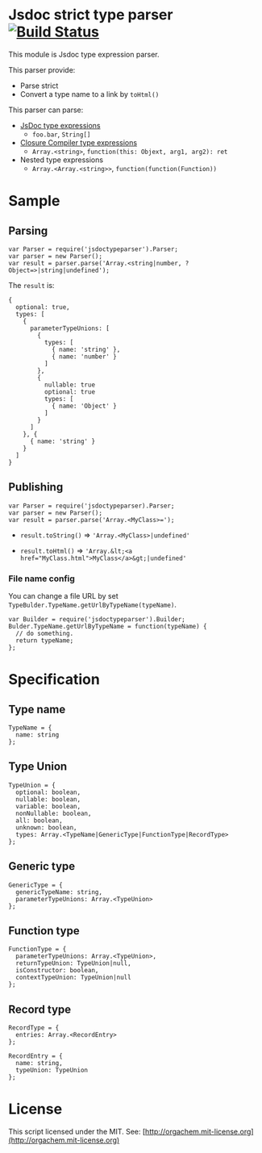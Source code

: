 Jsdoc strict type parser [![Build Status](https://travis-ci.org/OrgaChem/jsdoc-strict-type-parser.png?branch=master)](https://travis-ci.org/OrgaChem/jsdoc-strict-type-parser)
========================
This module is Jsdoc type expression parser.

This parser provide:

* Parse strict
* Convert a type name to a link by ```toHtml()```

This parser can parse:

* [JsDoc type expressions](https://code.google.com/p/jsdoc-toolkit/wiki/TagParam)
  * ```foo.bar```, ```String[]```
* [Closure Compiler type expressions](https://developers.google.com/closure/compiler/docs/js-for-compiler)
  * ```Array.<string>```, ```function(this: Objext, arg1, arg2): ret```
* Nested type expressions
  * ```Array.<Array.<string>>```, ```function(function(Function))```

Sample
======

Parsing
-------
```
var Parser = require('jsdoctypeparser').Parser;
var parser = new Parser();
var result = parser.parse('Array.<string|number, ?Object=>|string|undefined');
```

The ```result``` is:

```
{
  optional: true,
  types: [
    {
      parameterTypeUnions: [
        {
          types: [
            { name: 'string' },
            { name: 'number' }
          ]
        },
        {
          nullable: true
          optional: true
          types: [
            { name: 'Object' }
          ]
        }
      ]
    }, {
      { name: 'string' }
    }
  ]
}
```

Publishing
----------

```
var Parser = require('jsdoctypeparser).Parser;
var parser = new Parser();
var result = parser.parse('Array.<MyClass>=');
```

* ```result.toString()``` ⇒ ```'Array.<MyClass>|undefined'```

* ```result.toHtml()``` ⇒ ```'Array.&lt;<a href="MyClass.html">MyClass</a>&gt;|undefined'```

### File name config
You can change a file URL by set ```TypeBulder.TypeName.getUrlByTypeName(typeName)```.

```
var Builder = require('jsdoctypeparser').Builder;
Bulder.TypeName.getUrlByTypeName = function(typeName) {
  // do something.
  return typeName;
}; 
```

Specification
=============
Type name
---------
```
TypeName = {
  name: string
};
```

Type Union
----------
```
TypeUnion = {
  optional: boolean,
  nullable: boolean,
  variable: boolean,
  nonNullable: boolean,
  all: boolean,
  unknown: boolean,
  types: Array.<TypeName|GenericType|FunctionType|RecordType>
};
```

Generic type
-----------
```
GenericType = {
  genericTypeName: string,
  parameterTypeUnions: Array.<TypeUnion>
};
```

Function type
-------------
```
FunctionType = {
  parameterTypeUnions: Array.<TypeUnion>,
  returnTypeUnion: TypeUnion|null,
  isConstructor: boolean,
  contextTypeUnion: TypeUnion|null
};
```

Record type
-----------
```
RecordType = {
  entries: Array.<RecordEntry>
};

RecordEntry = {
  name: string,
  typeUnion: TypeUnion
};
```

License
=======
This script licensed under the MIT.
See: [http://orgachem.mit-license.org](http://orgachem.mit-license.org)
